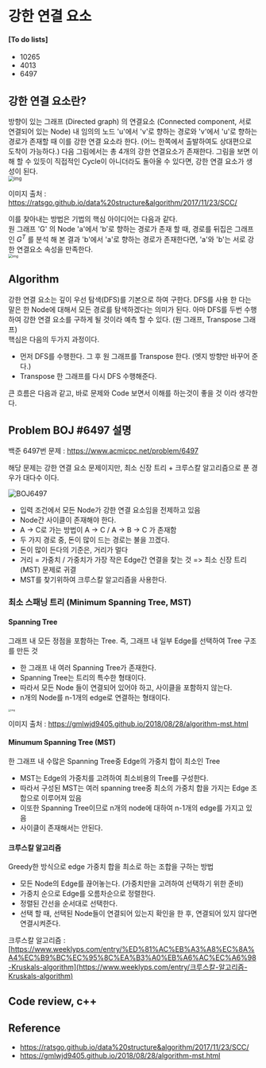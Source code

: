# 강한 연결 요소

#### [To do lists] 

- 10265  
- 4013  
- 6497  



## 강한 연결 요소란?

방향이 있는 그래프 (Directed graph) 의 연결요소 (Connected component, 서로 연결되어 있는 Node) 내 임의의 노드 'u'에서 'v'로 향하는 경로와 'v'에서 'u'로 향하는 경로가 존재할 때 이를 강한 연결 요소라 한다. (어느 한쪽에서 출발하여도 상대편으로 도착이 가능하다.)  다음 그림에서는 총 4개의 강한 연결요소가 존재한다. 그림을 보면 이해 할 수 있듯이 직접적인 Cycle이 아니더라도 돌아올 수 있다면, 강한 연결 요소가 생성이 된다.  
<img src="https://i.imgur.com/CtlPGFw.png" alt="img" style="zoom:67%;" />

이미지 출처 : https://ratsgo.github.io/data%20structure&algorithm/2017/11/23/SCC/

이를 찾아내는 방법은 기법의 핵심 아이디어는 다음과 같다.  
원 그래프 'G' 의 Node 'a'에서 'b'로 향하는 경로가 존재 할 때, 경로를 뒤집은 그래프인 $G^{T}$ 를 분석 해 본 결과 'b'에서 'a'로 향하는 경로가 존재한다면, 'a'와 'b'는 서로 강한 연결요소 속성을 만족한다.  
<img src="https://i.imgur.com/NHUDUaH.png" alt="img" style="zoom:50%;" />



## Algorithm

강한 연결 요소는 깊이 우선 탐색(DFS)를 기본으로 하여 구한다. DFS를 사용 한 다는 말은 한 Node에 대해서 모든 경로를 탐색하겠다는 의미가 된다. 아마 DFS를 두번 수행하여 강한 연결 요소를 구하게 될 것이라 예측 할 수 있다. (원 그래프, Transpose 그래프)  
핵심은 다음의 두가지 과정이다.  

- 먼저 DFS를 수행한다. 그 후 원 그래프를 Transpose 한다. (엣지 방향만 바꾸어 준다.)
- Transpose 한 그래프를 다시 DFS 수행해준다.

큰 흐름은 다음과 같고, 바로 문제와 Code 보면서 이해를 하는것이 좋을 것 이라 생각한다.  



## Problem BOJ #6497 설명

백준 6497번 문제 : https://www.acmicpc.net/problem/6497  

해당 문제는 강한 연결 요소 문제이지만, 최소 신장 트리 + 크루스칼 알고리즘으로 푼 경우가 대다수 이다.  

![BOJ6497](./algorithm/img/scc_BOJ6497.png)

- 입력 조건에서 모든 Node가 강한 연결 요소임을 전제하고 있음
- Node간 사이클이 존재해야 한다.
- A -> C로 가는 방법이 A -> C / A -> B -> C 가 존재함
- 두 가지 경로 중, 돈이 많이 드는 경로는 불을 끄겠다.
- 돈이 많이 든다의 기준은, 거리가 멀다
- 거리 = 가중치 / 가중치가 가장 작은 Edge간 연결을 찾는 것  => 최소 신장 트리 (MST) 문제로 귀결
- MST를 찾기위하여 크루스칼 알고리즘을 사용한다.  

  

### 최소 스패닝 트리 (Minimum Spanning Tree, MST)

#### Spanning Tree

그래프 내 모든 정점을 포함하는 Tree. 즉, 그래프 내 일부 Edge를 선택하여 Tree 구조를 만든 것

- 한 그래프 내 여러 Spanning Tree가 존재한다.   
- Spanning Tree는 트리의 특수한 형태이다.
- 따라서 모든 Node 들이 연결되어 있어야 하고, 사이클을 포함하지 않는다.
- n개의 Node를 n-1개의 edge로 연결하는 형태이다.

<img src="https://gmlwjd9405.github.io/images/algorithm-mst/spanning-tree.png" alt="img" style="zoom: 33%;" />

이미지 출처 : https://gmlwjd9405.github.io/2018/08/28/algorithm-mst.html

#### Minumum Spanning Tree (MST)

한 그래프 내 수많은 Spanning Tree중 Edge의 가중치 합이 최소인 Tree  

- MST는 Edge의 가중치를 고려하여 최소비용의 Tree를 구성한다.
- 따라서 구성된 MST는 여러 spanning tree중 최소의 가중치 합을 가지는 Edge 조합으로 이루어져 있음
- 이또한 Spanning Tree이므로 n개의 node에 대하여 n-1개의 edge를 가지고 있음
- 사이클이 존재해서는 안된다.

#### 크루스칼 알고리즘

Greedy한 방식으로 edge 가중치 합을 최소로 하는 조합을 구하는 방법

- 모든 Node의 Edge를 끊어놓는다. (가중치만을 고려하여 선택하기 위한 준비)
- 가중치 순으로 Edge를 오름차순으로 정렬한다.
- 정렬된 간선을 순서대로 선택한다. 
- 선택 할 때, 선택된 Node들이 연결되어 있는지 확인을 한 후, 연결되어 있지 않다면 연결시켜준다.  

크루스칼 알고리즘 : [https://www.weeklyps.com/entry/%ED%81%AC%EB%A3%A8%EC%8A%A4%EC%B9%BC%EC%95%8C%EA%B3%A0%EB%A6%AC%EC%A6%98-Kruskals-algorithm](https://www.weeklyps.com/entry/크루스칼-알고리즘-Kruskals-algorithm) 

## Code review, c++







## Reference

- https://ratsgo.github.io/data%20structure&algorithm/2017/11/23/SCC/
- https://gmlwjd9405.github.io/2018/08/28/algorithm-mst.html
